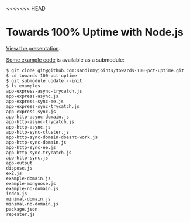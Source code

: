 <<<<<<< HEAD
# Towards 100% Uptime with Node.js

[View the presentation](http://sandinmyjoints.github.io/towards-100-pct-uptime/).

[Some example code](https://github.com/sandinmyjoints/towards-100-pct-uptime-examples)
is available as a submodule:

    $ git clone git@github.com:sandinmyjoints/towards-100-pct-uptime.git
    $ cd towards-100-pct-uptime
    $ git submodule update --init
    $ ls examples
    app-express-async-trycatch.js
    app-express-async.js
    app-express-sync-ee.js
    app-express-sync-trycatch.js
    app-express-sync.js
    app-http-async-domain.js
    app-http-async-trycatch.js
    app-http-async.js
    app-http-sync-cluster.js
    app-http-sync-domain-doesnt-work.js
    app-http-sync-domain.js
    app-http-sync-ee.js
    app-http-sync-trycatch.js
    app-http-sync.js
    app-output
    dispose.js
    ex2.js
    example-domain.js
    example-mongoose.js
    example-no-domain.js
    index.js
    minimal-domain.js
    minimal-no-domain.js
    package.json
    repeater.js
